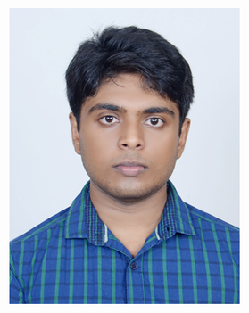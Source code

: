 ![test](https://github.com/SinhaSaptarshi/sinhasaptarshi.github.io/blob/master/DSC_5798%20.jpg?raw=true)
